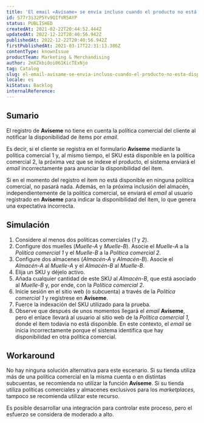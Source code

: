 ```yaml
---
title: 'El email «Avísame» se envía incluso cuando el producto no está disponible para la política comercial del sitio web'
id: 577r3i32P5Yv9QIfVR5AYP
status: PUBLISHED
createdAt: 2021-02-22T20:44:52.444Z
updatedAt: 2022-12-22T20:40:56.942Z
publishedAt: 2022-12-22T20:40:56.942Z
firstPublishedAt: 2021-03-17T22:31:13.386Z
contentType: knownIssue
productTeam: Marketing & Merchandising
author: 2mXZkbi0oi061KicTExNjo
tag: Catalog
slug: el-email-avisame-se-envia-incluso-cuando-el-producto-no-esta-disponible-para-la-politica-comercial-del-sitio-web
locale: es
kiStatus: Backlog
internalReference: 
---
```


## Sumario

El registro de __Avíseme__ no tiene en cuenta la política comercial del cliente al notificar la disponibilidad de ítems por *email*.

Es decir, si el cliente se registra en el formulario __Avíseme__ mediante la política comercial 1 y, al mismo tiempo, el SKU está disponible en la política comercial 2, la próxima vez que se indexe el producto, el sistema enviará el *email* incorrectamente para anunciar la disponibilidad del ítem.

Si en el momento del registro el ítem no está disponible en ninguna política comercial, no pasará nada. Además, en la próxima inclusión del almacén, independientemente de la política comercial, se enviará el *email* al usuario registrado en __Avíseme__ para indicar la disponibilidad del ítem, lo que genera una expectativa incorrecta.


## Simulación

1. Considere al menos dos políticas comerciales (*1* y *2*).
2. Configure dos muelles (*Muelle-A* y *Muelle-B*). Asocie el *Muelle-A* a la *Política comercial 1* y el *Muelle-B* a la *Política comercial 2*.
3. Configure dos almacenes (*Almacén-A* y *Almacén-B*). Asocie el *Almacén-A* al *Muelle-A* y el *Almacén-B* al *Muelle-B*.
4. Elija un SKU y déjelo activo.
5. Añada cualquier cantidad de este SKU al *Almacén-B*, que está asociado al *Muelle-B* y, por ende, con la *Política comercial 2*.
6. Inicie sesión en el sitio web (o subcuenta) a través de la *Política comercial 1* y regístrese en __Avíseme__.
7. Fuerce la indexación del SKU utilizado para la prueba.
8. Observe que después de unos momentos llegará el *email* __Avíseme__, pero el enlace llevará al usuario al sitio web de la *Política comercial 1*, donde el ítem todavía no está disponible. En este contexto, el *email* se inicia incorrectamente porque el sistema identifica que hay disponibilidad en otra política comercial.

## Workaround

No hay ninguna solución alternativa para este escenario. Si su tienda utiliza más de una política comercial en la misma cuenta o en distintas subcuentas, se recomienda no utilizar la función __Avíseme__. Si su tienda utiliza políticas comerciales y almacenes exclusivos para los *marketplaces*, tampoco se recomienda utilizar este recurso.

Es posible desarrollar una integración para controlar este proceso, pero el esfuerzo se considera de moderado a alto.

